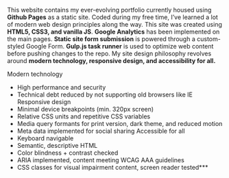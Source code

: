 <p>This website contains my ever-evolving portfolio currently housed using <b>Github Pages</b> as a static site. Coded during my free time, I’ve learned a lot of modern web design principles along the way. This site was created using <b>HTML5, CSS3, and vanilla JS</b>. <b>Google Analytics</b> has been implemented on the main pages. <b>Static site form submission</b> is powered through a custom-styled Google Form. <b>Gulp.js task runner</b> is used to optimize web content before pushing changes to the repo. My site design philosophy revolves around <b>modern technology, responsive design, and accessibility for all.</b></p>

Modern technology
- High performance and security
- Technical debt reduced by not supporting old browsers like IE
Responsive design
- Minimal device breakpoints (min. 320px screen)
- Relative CSS units and repetitive CSS variables 
- Media query formants for print version, dark theme, and reduced motion
- Meta data implemented for social sharing
Accessible for all
- Keyboard navigable
- Semantic, descriptive HTML
- Color blindness + contrast checked
- ARIA implemented, content meeting WCAG AAA guidelines
- CSS classes for visual impairment content, screen reader tested***
